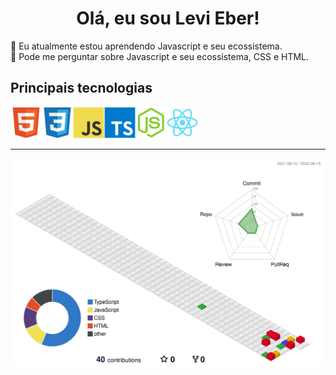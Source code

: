 <h1 align="center"> Olá, eu sou Levi Eber! </h1>

🌱 Eu atualmente estou aprendendo Javascript e seu ecossistema.<br>
🧩 Pode me perguntar sobre Javascript e seu ecossistema, CSS e HTML.

## Principais tecnologias

<img width="50" src="https://raw.githubusercontent.com/devicons/devicon/master/icons/html5/html5-original.svg" alt="HTML5"><img  width="50" src="https://raw.githubusercontent.com/devicons/devicon/master/icons/css3/css3-original.svg" alt="CSS3"><img width="50" src="https://raw.githubusercontent.com/devicons/devicon/master/icons/javascript/javascript-original.svg" alt="Javascript"><img width="50" src="https://raw.githubusercontent.com/devicons/devicon/master/icons/typescript/typescript-original.svg" alt="Typescript"><img width="50" src="https://raw.githubusercontent.com/devicons/devicon/master/icons/nodejs/nodejs-original.svg" alt="Nodejs"><img width="50" src="https://raw.githubusercontent.com/devicons/devicon/master/icons/react/react-original.svg" alt="Reactjs">

<hr>

![](./profile-3d-contrib/profile-gitblock.svg)
